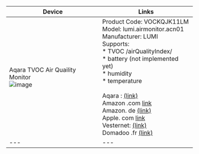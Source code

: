 
|  Device |  Links |
|---|---|
| Aqara TVOC Air Quaility Monitor <br> ![image](https://github.com/kkossev/Hubitat/assets/6189950/45124758-e0f7-43f3-abfa-eed3707a110e) | Product Code: VOCKQJK11LM <br>Model: lumi.airmonitor.acn01 <br> Manufacturer: LUMI <br> Supports: <br> * TVOC /airQualityIndex/ <br> * battery (not implemented yet) <br> * humidity<br> * temperature <br><br> Aqara : [(link)](https://www.aqara.com/en/product/tvoc-air-quality-monitor) <br>Amazon .com [link](https://www.amazon.com/Aqara-Pollution-Temperature-Humidity-High-Contrast/dp/B094R8RBWT) <br>Amazon. de [(link)](https://www.amazon.de/-/en/Xiaomi-Aqara-Quality-Sensor-AAQS-S01/dp/B094N7X7NH) <br>Apple. com [link](https://www.apple.com/sg/shop/product/HPRS2ZM/A/aqara-tvoc-air-quality-monitor)<br>Vesternet: [(link)](https://www.vesternet.com/en-eu/products/aqara-tvoc-air-quality-monitor) <br>Domadoo .fr [(link)](https://www.domadoo.fr/en/peripheriques/5751-aqara-tvoc-air-quality-monitor-zigbee-30-aaqs-s01-6970504214644.html) |
|---|---|
